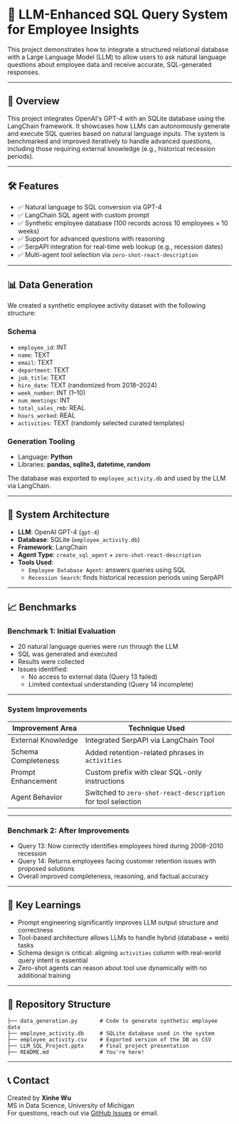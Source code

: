 # 🧠 LLM-Enhanced SQL Query System for Employee Insights

This project demonstrates how to integrate a structured relational database with a Large Language Model (LLM) to allow users to ask natural language questions about employee data and receive accurate, SQL-generated responses.

---

## 📌 Overview

This project integrates OpenAI's GPT-4 with an SQLite database using the LangChain framework. It showcases how LLMs can autonomously generate and execute SQL queries based on natural language inputs. The system is benchmarked and improved iteratively to handle advanced questions, including those requiring external knowledge (e.g., historical recession periods).

---

## 🛠️ Features

- ✅ Natural language to SQL conversion via GPT-4
- ✅ LangChain SQL agent with custom prompt
- ✅ Synthetic employee database (100 records across 10 employees × 10 weeks)
- ✅ Support for advanced questions with reasoning
- ✅ SerpAPI integration for real-time web lookup (e.g., recession dates)
- ✅ Multi-agent tool selection via `zero-shot-react-description`

---

## 📊 Data Generation

We created a synthetic employee activity dataset with the following structure:

### **Schema**

- `employee_id`: INT  
- `name`: TEXT  
- `email`: TEXT  
- `department`: TEXT  
- `job_title`: TEXT  
- `hire_date`: TEXT (randomized from 2018–2024)  
- `week_number`: INT (1–10)  
- `num_meetings`: INT  
- `total_sales_rmb`: REAL  
- `hours_worked`: REAL  
- `activities`: TEXT (randomly selected curated templates)

### **Generation Tooling**

- Language: **Python**
- Libraries: **pandas, sqlite3, datetime, random**

The database was exported to `employee_activity.db` and used by the LLM via LangChain.

---

## 🤖 System Architecture

- **LLM**: OpenAI GPT-4 (`gpt-4`)
- **Database**: SQLite (`employee_activity.db`)
- **Framework**: LangChain
- **Agent Type**: `create_sql_agent` + `zero-shot-react-description`
- **Tools Used**:
  - `Employee Database Agent`: answers queries using SQL
  - `Recession Search`: finds historical recession periods using SerpAPI

---

## 📈 Benchmarks

### **Benchmark 1: Initial Evaluation**

- 20 natural language queries were run through the LLM
- SQL was generated and executed
- Results were collected
- Issues identified:
  - No access to external data (Query 13 failed)
  - Limited contextual understanding (Query 14 incomplete)

---

### **System Improvements**

| Improvement Area | Technique Used |
|------------------|----------------|
| External Knowledge | Integrated SerpAPI via LangChain Tool |
| Schema Completeness | Added retention-related phrases in `activities` |
| Prompt Enhancement | Custom prefix with clear SQL-only instructions |
| Agent Behavior | Switched to `zero-shot-react-description` for tool selection |

---

### **Benchmark 2: After Improvements**

- Query 13: Now correctly identifies employees hired during 2008–2010 recession
- Query 14: Returns employees facing customer retention issues with proposed solutions
- Overall improved completeness, reasoning, and factual accuracy

---

## 📌 Key Learnings

- Prompt engineering significantly improves LLM output structure and correctness
- Tool-based architecture allows LLMs to handle hybrid (database + web) tasks
- Schema design is critical: aligning `activities` column with real-world query intent is essential
- Zero-shot agents can reason about tool use dynamically with no additional training

---

## 📁 Repository Structure

```
├── data_generation.py       # Code to generate synthetic employee data
├── employee_activity.db     # SQLite database used in the system
├── employee_activity.csv    # Exported version of the DB as CSV
├── LLM_SQL_Project.pptx     # Final project presentation
├── README.md                # You're here!
```

---

## 📞 Contact

Created by **Xinhe Wu**  
MS in Data Science, University of Michigan  
For questions, reach out via [GitHub Issues](https://github.com/your-repo/issues) or email.